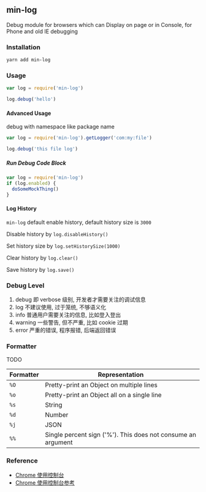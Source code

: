 min-log
---

Debug module for browsers which can Display on page or in Console, for Phone and old IE debugging

### Installation

```sh
yarn add min-log
```


### Usage

```js
var log = require('min-log')

log.debug('hello')
```

#### Advanced Usage

debug with namespace like package name

```js
var log = require('min-log').getLogger('com:my:file')

log.debug('this file log')
```


##### Run Debug Code Block

```js
var log = require('min-log')
if (log.enabled) {
  doSomeMockThing()
}
```

#### Log History

`min-log` default enable history, default history size is `3000`

Disable history by `log.disableHistory()`

Set history size by `log.setHistorySize(1000)`

Clear history by  `log.clear()`

Save history by `log.save()`


### Debug Level

1. debug 即 verbose 级别, 开发者才需要关注的调试信息
1. log 不建议使用, 过于笼统, 不够语义化
1. info 普通用户需要关注的信息, 比如登入登出
1. warning 一些警告, 但不严重, 比如 cookie 过期
1. error 严重的错误, 程序报错, 后端返回错误

### Formatter

TODO

Formatter | Representation
--- | ---
`%O` | Pretty-print an Object on multiple lines
`%o` | Pretty-print an Object all on a single line
`%s` | String
`%d` | Number
`%j` | JSON
`%%` | Single percent sign ('%'). This does not consume an argument


### Reference

- [Chrome 使用控制台](https://developers.google.com/web/tools/chrome-devtools/console/)
- [Chrome 使用控制台参考](https://developers.google.com/web/tools/chrome-devtools/console/console-reference)
